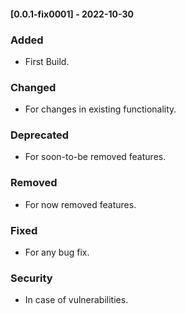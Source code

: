 #### [0.0.1-fix0001] - 2022-10-30

### Added

- First Build.

### Changed

- For changes in existing functionality.

### Deprecated

- For soon-to-be removed features.

### Removed

- For now removed features.

### Fixed

- For any bug fix.

### Security

- In case of vulnerabilities.
